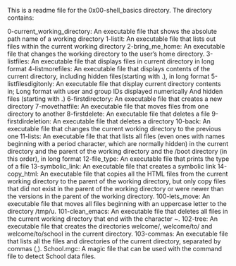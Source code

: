 This is a readme file for the 0x00-shell_basics directory. The directory contains:

0-current_working_directory: An executable file that shows the absolute path name of a working directory
1-listit: An executable file that lists out files within the current working directory
2-bring_me_home: An executable file that changes the working directory to the user’s home directory.
3-listfiles: An executable file that displays files in current directory in long format
4-listmorefiles: An executable file that displays contents of the current directory, including hidden files(starting with .), in long format
5-listfilesdigitonly: An executable file that display current directory contents in;
Long format
with user and group IDs displayed numerically
And hidden files (starting with .)
6-firstdirectory: An executable file that creates a new directory
7-movethatfile: An executable file that moves files from one directory to another
8-firstdelete: An executable file that deletes a file
9-firstdirdeletion: An executable file that deletes a directory
10-back: An executable file that changes the current working directory to the previous one
11-lists: An executable file that that lists all files (even ones with names beginning with a period character, which are normally hidden) in the current directory and the parent of the working directory and the /boot directory (in this order), in long format
12-file_type: An executable file that prints the type of a file
13-symbolic_link: An executable file that creates a symbolic link
14-copy_html: An executable file that copies all the HTML files from the current working directory to the parent of the working directory, but only copy files that did not exist in the parent of the working directory or were newer than the versions in the parent of the working directory.
100-lets_move: An executable file that moves all files beginning with an uppercase letter to the directory /tmp/u.
101-clean_emacs: An executable file that deletes all files in the current working directory that end with the character ~.
102-tree: An executable file that creates the directories welcome/, welcome/to/ and welcome/to/school in the current directory.
103-commas: An executable file that lists all the files and directories of the current directory, separated by commas (,).
School.mgc: A magic file that can be used with the command file to detect School data files.